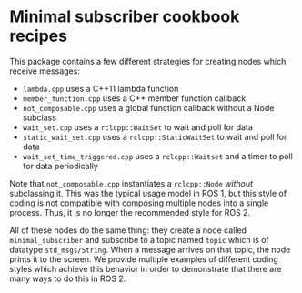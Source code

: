 # Minimal subscriber cookbook recipes

This package contains a few different strategies for creating nodes which receive messages:
 * `lambda.cpp` uses a C++11 lambda function
 * `member_function.cpp` uses a C++ member function callback
 * `not_composable.cpp` uses a global function callback without a Node subclass
 * `wait_set.cpp` uses a `rclcpp::WaitSet` to wait and poll for data
 * `static_wait_set.cpp` uses a `rclcpp::StaticWaitSet` to wait and poll for data
 * `wait_set_time_triggered.cpp` uses a `rclcpp::Waitset` and a timer to poll for data periodically

Note that `not_composable.cpp` instantiates a `rclcpp::Node` _without_ subclassing it.
This was the typical usage model in ROS 1, but this style of coding is not compatible with composing multiple nodes into a single process.
Thus, it is no longer the recommended style for ROS 2.

All of these nodes do the same thing: they create a node called `minimal_subscriber` and subscribe to a topic named `topic` which is of datatype `std_msgs/String`.
When a message arrives on that topic, the node prints it to the screen.
We provide multiple examples of different coding styles which achieve this behavior in order to demonstrate that there are many ways to do this in ROS 2.
